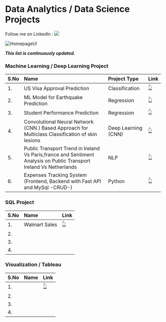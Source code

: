# Data Analytics /  Data Science Projects

Follow me on LinkedIn : [![](https://img.shields.io/badge/LinkedIn-0077B5?style=for-the-badge&logo=linkedin&logoColor=white)](https://www.linkedin.com/in/aadarsh-kushwaha-54a281194/)


![HomepageUI](./images/data_analytics.png)

***This list is continuously updated.***

### Machine Learning / Deep Learning Project

| S.No | Name                                   |Project Type|  Link |
| :----| :--------------------------------------| :----------|  :----|
| 1.   | US Visa Approval Prediction | Classification         | [👆](https://github.com/Aadarsh4u-code/US-Visa-Approval-Prediction) |
| 2.   | ML Model for Earthquake Prediction | Regression        | [👆](https://github.com/Aadarsh4u-code/ML-Model-for-Earthquake-Prediction) |
| 3.   | Student Performance Prediction | Regression         | [👆](https://github.com/Aadarsh4u-code/mlproject?tab=readme-ov-file) |
| 4.   | Convolutional Neural Network (CNN ) Based Approach for Multiclass Classification of skin lesions | Deep Learning (CNN) |  [👆](https://github.com/Aadarsh4u-code/CNN-Approach-for-Multiclass-Classification-of-skin-lesions/tree/main)|
| 5.   | Public Transport Trend in Ireland Vs Paris,france and Sentiment Analysis on Public Transport Ireland Vs Netherlands | NLP | [👆](https://github.com/Aadarsh4u-code/Public-transport-trend)   |
| 6.   | Expenses Tracking System (Frontend, Backend with Fast API and MySql -CRUD-)                                     |Python    | [👆](https://github.com/Aadarsh4u-code/Expense-Tracking-Sysytem)  


### SQL Project

| S.No                    | Name                                    | Link |
| :---------------------- | :-------------------------------------- | :----|
| 1.                      | Walmart Sales                           | [👆](https://github.com/Aadarsh4u-code/SQL_Walmart_Sales) |
| 2.                      |                                         |    |
| 3.                      |                                         |    |
| 4.                      |                                         |    |


### Visualization / Tableau

| S.No                    | Name                                    | Link |
| :---------------------- | :-------------------------------------- | :----|
| 1.                      |                                         | [👆]() |
| 2.                      |                                         |    |
| 3.                      |                                         |    |
| 4.                      |                                         |    |
